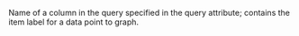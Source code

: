 Name of a column in the query specified in the query
            attribute; contains the item label for a data point to
            graph.